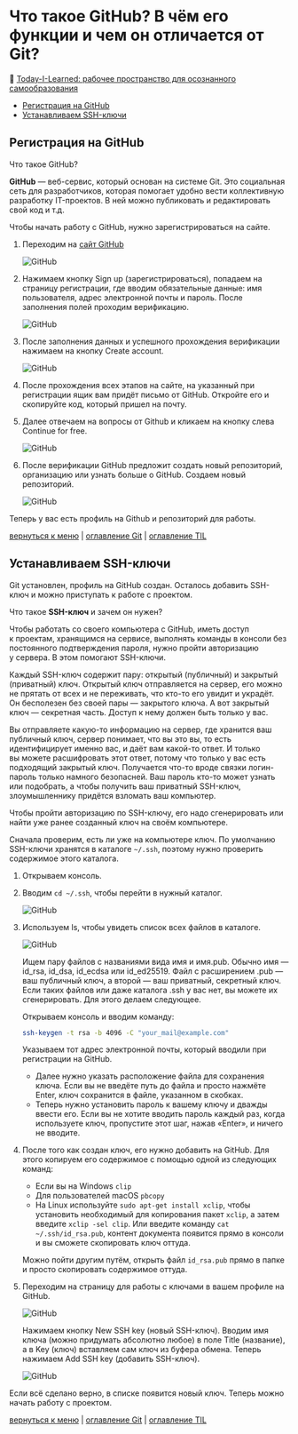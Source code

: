 # Что такое GitHub? В чём его функции и чем он отличается от Git?

📖 [Today-I-Learned: рабочее пространство для осознанного самообразования](../README.md)

- [Регистрация на GitHub](#1)
- [Устанавливаем SSH-ключи](#2)

## Регистрация на GitHub

<a id="1"></a>

Что такое GitHub?

**GitHub** — веб-сервис, который основан на системе Git. Это социальная сеть для разработчиков, которая помогает удобно вести коллективную разработку IT-проектов. В ней можно публиковать и редактировать свой код и т.д.

Чтобы начать работу с GitHub, нужно зарегистрироваться на сайте.

1. Переходим на [сайт GitHub](https://github.com/)

    ![GitHub](/img/Git/git-github-1.png)

2. Нажимаем кнопку Sign up (зарегистрироваться), попадаем на страницу регистрации, где вводим обязательные данные: имя пользователя, адрес электронной почты и пароль. После заполнения полей проходим верификацию.

    ![GitHub](/img/Git/git-github-2.png)

3. После заполнения данных и успешного прохождения верификации нажимаем на кнопку Create account.

    ![GitHub](/img/Git/git-github-3.png)

4. После прохождения всех этапов на сайте, на указанный при регистрации ящик вам придёт письмо от GitHub. Откройте его и скопируйте код, который пришел на почту.

5. Далее отвечаем на вопросы от Github и кликаем на кнопку слева Continue for free.

    ![GitHub](/img/Git/git-github-4.png)

6. После верификации GitHub предложит создать новый репозиторий, организацию или узнать больше о GitHub. Создаем новый репозиторий.

    ![GitHub](/img/Git/git-github-5.png)

Теперь у вас есть профиль на Github и репозиторий для работы.

[вернуться к меню](/Git/GitHub/README.md#github) | [оглавление Git](/Git/README.md#git) | [оглавление TIL](/README.md#start)

## Устанавливаем SSH-ключи

<a id="2"></a>

Git установлен, профиль на GitHub создан. Осталось добавить SSH-ключ и можно приступать к работе с проектом.

Что такое **SSH-ключ** и зачем он нужен?

Чтобы работать со своего компьютера с GitHub, иметь доступ к проектам, хранящимся на сервисе, выполнять команды в консоли без постоянного подтверждения пароля, нужно пройти авторизацию у сервера. В этом помогают SSH-ключи.

Каждый SSH-ключ содержит пару: открытый (публичный) и закрытый (приватный) ключ. Открытый ключ отправляется на сервер, его можно не прятать от всех и не переживать, что кто-то его увидит и украдёт. Он бесполезен без своей пары — закрытого ключа. А вот закрытый ключ — секретная часть. Доступ к нему должен быть только у вас.

Вы отправляете какую-то информацию на сервер, где хранится ваш публичный ключ, сервер понимает, что вы это вы, то есть идентифицирует именно вас, и даёт вам какой-то ответ. И только вы можете расшифровать этот ответ, потому что только у вас есть подходящий закрытый ключ. Получается что-то вроде связки логин-пароль только намного безопасней. Ваш пароль кто-то может узнать или подобрать, а чтобы получить ваш приватный SSH-ключ, злоумышленнику придётся взломать ваш компьютер.

Чтобы пройти авторизацию по SSH-ключу, его надо сгенерировать или найти уже ранее созданный ключ на своём компьютере.

Сначала проверим, есть ли уже на компьютере ключ. По умолчанию SSH-ключи хранятся в каталоге `~/.ssh`, поэтому нужно проверить содержимое этого каталога.

1. Открываем консоль.
2. Вводим `cd ~/.ssh`, чтобы перейти в нужный каталог.

    ![GitHub](/img/Git/git-github-ssh-1.png)

3. Используем ls, чтобы увидеть список всех файлов в каталоге.

    ![GitHub](/img/Git/git-github-ssh-2.png)

    Ищем пару файлов с названиями вида имя и имя.pub. Обычно имя — id_rsa, id_dsa, id_ecdsa или id_ed25519. Файл с расширением .pub — ваш публичный ключ, а второй — ваш приватный, секретный ключ. Если таких файлов или даже каталога .ssh у вас нет, вы можете их сгенерировать. Для этого делаем следующее.

    Открываем консоль и вводим команду:

    ```bash
    ssh-keygen -t rsa -b 4096 -C "your_mail@example.com"
    ```

    Указываем тот адрес электронной почты, который вводили при регистрации на GitHub.

    - Далее нужно указать расположение файла для сохранения ключа. Если вы не введёте путь до файла и просто нажмёте Enter, ключ сохранится в файле, указанном в скобках.
    - Теперь нужно установить пароль к вашему ключу и дважды ввести его. Если вы не хотите вводить пароль каждый раз, когда используете ключ, пропустите этот шаг, нажав «Enter», и ничего не вводите.

4. После того как создан ключ, его нужно добавить на GitHub. Для этого копируем его содержимое с помощью одной из следующих команд:

    - Если вы на Windows `clip`
    - Для пользователей macOS `pbcopy`
    - На Linux используйте `sudo apt-get install xclip`, чтобы установить необходимый для копирования пакет `xclip`, а затем введите `xclip -sel clip`. Или введите команду `cat ~/.ssh/id_rsa.pub`, контент документа появится прямо в консоли и вы сможете скопировать ключ оттуда.

    Можно пойти другим путём, открыть файл `id_rsa.pub` прямо в папке и просто скопировать содержимое оттуда.

5. Переходим на страницу для работы с ключами в вашем профиле на GitHub.

    ![GitHub](/img/Git/git-github-ssh-3.png)

    Нажимаем кнопку New SSH key (новый SSH-ключ). Вводим имя ключа (можно придумать абсолютно любое) в поле Title (название), а в Key (ключ) вставляем сам ключ из буфера обмена. Теперь нажимаем Add SSH key (добавить SSH-ключ).

    ![GitHub](/img/Git/git-github-ssh-4.png)

Если всё сделано верно, в списке появится новый ключ. Теперь можно начать работу с проектом.

[вернуться к меню](/Git/GitHub/README.md#github) | [оглавление Git](/Git/README.md#git) | [оглавление TIL](/README.md#start)
